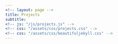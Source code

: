 ```yaml
---
<!-- layout: page -->
title: Projects
subtitle: 
<!-- js: "/js/projects.js" -->
<!-- css: "/assets/css/projects.css" -->
<!-- css: "/assets/css/beautifuljekyll.css" -->
---
```


<style>
	#table_cv {
	  /*border-collapse: collapse;
	  width: 100%;
	  height:200px;*/
	  /*background-color: #111111; */
	  position: relative;
	  /*color:white;*/
	}

	th, tr, td {
	  /*padding: 0px;*/
	  text-align: center;
	  /*border-bottom: 1px solid #ddd;*/
	  /*max-width: 55px;*/
	  /*height:100%;*/
	  background-color: #111111; 
	  
	}

	img {
	  width: 300px;
	  height:180px;  
	  vertical-align:top; 
	}

	.center{
		margin: auto;
		/*padding: 40px;*/
		display: flex;
  		justify-content: center;
	}

	#DivImage{	
			
  		justify-content: center;
  		border: 3px solid #73AD21;
  		display: block;
		width: 100%;
		height: 100%;
		margin: 0;
		padding: 0;
		text-align: center;
	}

	#subtitle_header{
		  padding: 60px;
		  text-align: left;
		  background: #1abc9c;
		  color: white;
		  font-size: 30px;
	}

	#title_header{
		  padding: 0px;
		  text-align: center;
		  background: #1abc9c;
		  color: white;
		  font-size: 72px;
		  font-family: "Lucida Console", "Courier New", monospace;
	}
</style>

<script src="https://ajax.googleapis.com/ajax/libs/jquery/2.1.1/jquery.min.js"></script>

<div id="container">
  <div id="output"></div>
  <div id="output2"></div>
</div>

<script>
   
  function tableCreate(table_id,rows,cols){
    var body = document.body;
    tbl = document.createElement('table');
		tbl.id = table_id;

    var total_rows = Math.round(rows/2);
  
    for(var i = 0; i < total_rows; i++){
        var tr = tbl.insertRow();           
        for(var j = 0; j < cols; j++){            
            if(i == total_rows){   
            var td = tr.insertCell();               
                break;                
                
            } else {            
                var td = tr.insertCell();
                if(i == total_rows ){
                    td.setAttribute('rowSpan', '2');  
                    
                }
            }            
        }       
        
    }
    return tbl;
}
  
</script>

<script>
	function groupTable(input_list){
		tbl_element = tableCreate('table_cv',input_list.length,2);
		
		var i = 0, len = input_list.length;
		var row = 0;
    	var col = 0; 
		
	  while (i < len) {
		value = input_list[i];
		
		if (col == 0){

	            
	        var div1 = document.createElement("div");  
	        var div2 = document.createElement("div"); 
	        var div3 = document.createElement("div"); 

	          div1.id = "DivImage";

	          // div1.classList.add('center');
	          div2.classList.add('center');
	          div3.classList.add('center');								

	          var td = tbl_element.rows[row].cells[0];
							console.log("yeah3");
	          var img = document.createElement("img"); 							
							
	          img.src = value.images;              
	          img.onclick = function() {
	            window.location.href = value.url;
	          }
							
	          var a = document.createElement('a');
	          var linkText = document.createTextNode(value.name);
	          a.appendChild(linkText);
	              a.title = value.name;
	              a.href = value.url;
	              div1.appendChild(img);
	              div2.appendChild(a);              
	              div3.appendChild(document.createTextNode(value.description));
	              td.appendChild(div1)
	              td.appendChild(div2)
	              td.appendChild(div3)
	              col++;  

	            
            }else{
              var div1 = document.createElement("div");  
              var div2 = document.createElement("div"); 
              var div3 = document.createElement("div");

              div1.id = "DivImage";   

              div2.classList.add('center');
              div3.classList.add('center');
							console.log("gh");

              var td = tbl_element.rows[row].cells[1];
							console.log("gh");
              var img = document.createElement("img");
              img.src = value.images;
              var a = document.createElement('a');
              var linkText = document.createTextNode(value.name);
              a.appendChild(linkText);
              a.title = value.name;
              a.href = value.url;
              
              div1.appendChild(img);
              div2.appendChild(a);
              div3.appendChild(document.createTextNode(value.description));
              td.appendChild(div1)
              td.appendChild(div2)
              td.appendChild(div3)
              

              col=0;
              row++;        
            
            }
			i++;

	  }	
	return tbl_element;
		
	}
</script>


<script>

  function tableFillData(){
    var url = "https://danieltobon43.pythonanywhere.com/projects";     

    $.ajax({
      method: "GET",
      cache: false,
      url: url,
      dataType: "json",
      success: function(data) {

        var key=0
        var rows = 0;
        for(key in data.projects) {
          if(data.projects.hasOwnProperty(key)) {
            rows++;
          }
        }
        
        console.log(rows);     
        data = JSON.stringify([data.projects]);    
        data = JSON.parse(data);
        
        table = tableCreate("table",rows,2);
        
        var row = 0;
        var col = 0;   
				
				var list_cv_projects = [];
				
				data.forEach(obj => {
          Object.entries(obj).forEach(([key, value]) => {
          		if (value.topics.includes('opencv')){
								console.log("repo: " + value.name + " has topic: opencv");
								list_cv_projects.push(value);
							}          	
          }); 
        }); 

		var title = document.createElement('h1');
        title.textContent  = "Projects";
        

		// var title = document.createElement('h');
		// title = "Projects"
		title.id = 'title_header';
        var sub_div0 = document.createElement('div');
		sub_div0.appendChild(title);
        document.getElementById('output').appendChild(sub_div0);
				
		var sub_title = document.createElement('h');
		sub_title.id = 'subtitle_header';

        sub_title = "Computer Vision";
        var sub_div1 = document.createElement('div');
		sub_div1.appendChild(document.createTextNode(sub_title));
        document.getElementById('output').appendChild(sub_div1);
				
		tbl2 = groupTable(list_cv_projects);

		var sub_div2 = document.createElement('div');
		sub_div2.appendChild(tbl2);
		document.getElementById('output').appendChild(sub_div2);

		sub_title = "Other";
        var sub_div3 = document.createElement('div');
		sub_div3.appendChild(document.createTextNode(sub_title));
        document.getElementById('output').appendChild(sub_div3);
		
		console.log(list_cv_projects);
		var i = 0, len = list_cv_projects.length;
		while (i < len) {
				// your code
				i++;
				console.log("yea");
		}
				
        data.forEach(obj => {
          Object.entries(obj).forEach(([key, value]) => {

          	

          		if(value.name=='danieltobon43.github.io' || value.name == 'danielTobon43'){
          			return;
          		}
                      
	            if (col == 0){
	            
	              var div1 = document.createElement("div");  
	              var div2 = document.createElement("div"); 
	              var div3 = document.createElement("div"); 
								<!-- div2.setAttribute("id", "Div2"); -->
								
								div2.id = "Div2";						
							
							

	              // div1.classList.add('center');
	              div2.classList.add('center');
	              div3.classList.add('center');

	              var td = table.rows[row].cells[0];
	              var img = document.createElement("img");             
	              img.src = value.images;              
	              img.onclick = function() {
	                window.location.href = value.url;
	              }
	              var a = document.createElement('a');
	              var linkText = document.createTextNode(value.name);
	              a.appendChild(linkText);
	              a.title = value.name;
	              a.href = value.url;
	              div1.appendChild(img);
	              div2.appendChild(a);              
	              div3.appendChild(document.createTextNode(value.description));
	              td.appendChild(div1)
	              td.appendChild(div2)
	              td.appendChild(div3)
	              col++;  
	            
	            }else{
	              var div1 = document.createElement("div");  
	              var div2 = document.createElement("div"); 
	              var div3 = document.createElement("div");    

	              div2.classList.add('center');
	              div3.classList.add('center');

	              var td = table.rows[row].cells[1];
	              var img = document.createElement("img");
	              img.src = value.images;
	              var a = document.createElement('a');
	              var linkText = document.createTextNode(value.name);
	              a.appendChild(linkText);
	              a.title = value.name;
	              a.href = value.url;
	              
	              div1.appendChild(img);
	              div2.appendChild(a);
	              div3.appendChild(document.createTextNode(value.description));
	              td.appendChild(div1)
	              td.appendChild(div2)
	              td.appendChild(div3)
	              
	             
	              col=0;
	              row++;        
	            
	            }       

          	

          	
          }); 
        }); 

      
        // document.body.appendChild(table);     
        document.getElementById('output').appendChild(table);
        // document.getElementById('output').innerHTML = table;
      },
      error: function(error) {
        //What do you want to do with the error?
        document.getElementById('output2').innerHTML = "error nene";
      },
    }); 

  }
  

 tableFillData(); 
</script>

<script>
  function urlRepo(text,url) {
  var str = text;
  var result = str.link(url);
  return result;
}
</script>




